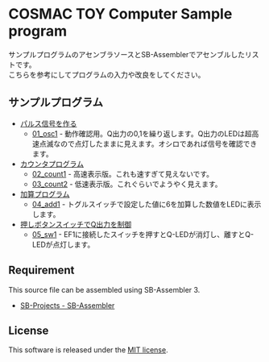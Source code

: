 # COSMAC TOY Computer Sample program

サンプルプログラムのアセンブラソースとSB-Assemblerでアセンブルしたリストです。  
こちらを参考にしてプログラムの入力や改良をしてください。

## サンプルプログラム

* [パルス信号を作る](https://kanpapa.com/cosmac/blog/2018/11/rca-cdp1802-cosmac2.html)
    * [01_osc1](01_osc1) - 動作確認用。Q出力の0,1を繰り返します。Q出力のLEDは超高速点滅なので点灯したままに見えます。オシロであれば信号を確認できます。
* [カウンタプログラム](https://kanpapa.com/cosmac/blog/2018/12/rca-cdp1802-cosmac4.html)
    * [02_count1](02_count1) - 高速表示版。これも速すぎて見えないです。
    * [03_count2](03_count2) - 低速表示版。これぐらいでようやく見えます。
* [加算プログラム](https://kanpapa.com/cosmac/blog/2018/12/rca-cdp1802-cosmac4.html)
    * [04_add1](04_add1) - トグルスイッチで設定した値に6を加算した数値をLEDに表示します。
* [押しボタンスイッチでQ出力を制御](05_sw1/README.md)
    * [05_sw1](05_sw1) - EF1に接続したスイッチを押すとQ-LEDが消灯し、離すとQ-LEDが点灯します。

## Requirement

This source file can be assembled using SB-Assembler 3.
* [SB-Projects - SB-Assembler](https://www.sbprojects.net/sbasm/)

## License

This software is released under the [MIT license](https://en.wikipedia.org/wiki/MIT_License).